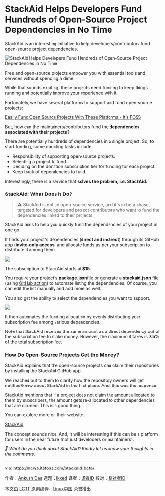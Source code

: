 [#]: subject: "StackAid Helps Developers Fund Hundreds of Open-Source Project Dependencies in No Time"
[#]: via: "https://news.itsfoss.com/stackaid-beta/"
[#]: author: "Ankush Das https://news.itsfoss.com/author/ankush/"
[#]: collector: "lkxed"
[#]: translator: " "
[#]: reviewer: " "
[#]: publisher: " "
[#]: url: " "

StackAid Helps Developers Fund Hundreds of Open-Source Project Dependencies in No Time
======
StackAid is an interesting initiative to help developers/contributors fund open-source project dependencies.

![StackAid Helps Developers Fund Hundreds of Open-Source Project Dependencies in No Time][1]

Free and open-source projects empower you with essential tools and services without spending a dime.

While that sounds exciting, these projects need funding to keep things running and potentially improve your experience with it.

Fortunately, we have several platforms to support and fund open-source projects:

[Easily Fund Open Source Projects With These Platforms - It’s FOSS][2]

But, how can the maintainers/contributors fund the **dependencies associated with their projects?**

There are potentially hundreds of dependencies in a single project. So, to start funding, some daunting tasks include:

* Responsibility of supporting open-source projects.
* Selecting a project to fund.
* Deciding on the donation subscription tier for funding for each project.
* Keep track of dependencies to fund.

Interestingly, there is a service that **solves the problem, i.e. StackAid.**

### StackAid: What Does it Do?

> ⚠️ StackAid is not an open-source service, and it's in beta phase, targeted for developers and project contributors who want to fund the dependencies linked to their projects.

StackAid aims to help you quickly fund the dependencies of your project in one go.

It finds your project's dependencies (**direct and indirect**) through its GitHub app (**invite-only access**) and allocate funds as per your subscription to distribute it among them.

![][4]

The subscription to StackAid starts at **$15**.

You require your project's **package.json**file or generate a **stackaid.json** file (using [GitHub action][5]) to automate listing the dependencies. Of course, you can edit the list manually and add more as well.

You also get the ability to select the dependencies you want to support.

![][6]

It then automates the funding allocation by evenly distributing your subscription fee among various dependencies.

Note that StackAid receives the same amount as a direct dependency out of the subscription fee to make money. However, the maximum it takes is **7.5%** of the total subscription fee.

### How Do Open-Source Projects Get the Money?

StackAid explains that the open-source projects can claim their repositories by installing the StackAid GitHub app.

We reached out to them to clarify how the repository owners will get notified/know about StackAid in the first place. And, this was the response:

StackAid mentions that if a project does not claim the amount allocated to them by subscribers, the amount gets re-allocated to other dependencies that are claimed. This is a good thing.

You can explore more on their website.

[StackAid][7]

The concept sounds nice. And, it will be interesting if this can be a platform for users in the near future (not just developers or maintainers).

*💬 What do you think about StackAid? Kindly let us know your thoughts in the comments.*

--------------------------------------------------------------------------------

via: https://news.itsfoss.com/stackaid-beta/

作者：[Ankush Das][a]
选题：[lkxed][b]
译者：[译者ID](https://github.com/译者ID)
校对：[校对者ID](https://github.com/校对者ID)

本文由 [LCTT](https://github.com/LCTT/TranslateProject) 原创编译，[Linux中国](https://linux.cn/) 荣誉推出

[a]: https://news.itsfoss.com/author/ankush/
[b]: https://github.com/lkxed
[1]: https://news.itsfoss.com/content/images/size/w1200/2022/09/stackaid.jpg
[2]: https://itsfoss.com/open-source-funding-platforms/
[4]: https://news.itsfoss.com/content/images/2022/09/stackaid_dashboard-1.png
[5]: https://github.com/marketplace/actions/stackaid-dependency-generator
[6]: https://news.itsfoss.com/content/images/2022/09/stackaid_dashboard_manage.png
[7]: https://www.stackaid.us/
